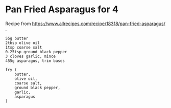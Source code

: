 Pan Fried Asparagus for 4
=========================

Recipe from https://www.allrecipes.com/recipe/18318/pan-fried-asparagus/ .

    55g butter
    2tbsp olive oil
    1tsp coarse salt
    0.25tsp ground black pepper
    3 cloves garlic, mince
    455g asparagus, trim bases

    fry (
        butter,
        olive oil,
        coarse salt,
        ground black pepper,
        garlic,
        asparagus
    )
